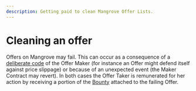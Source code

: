 ```yaml
---
description: Getting paid to clean Mangrove Offer Lists.
---
```


# Cleaning an offer

Offers on Mangrove may fail. This can occur as a consequence of a [deliberate code](../offer-making-strategies/taker-compensation.md) of the Offer Maker (for instance an Offer might defend itself against price slippage) or because of an unexpected event (the Maker Contract may revert). In both cases the Offer Taker is remunerated for her action by receiving a portion of the [Bounty](../offer-maker/offer-bounty.md) attached to the failing Offer.

##


